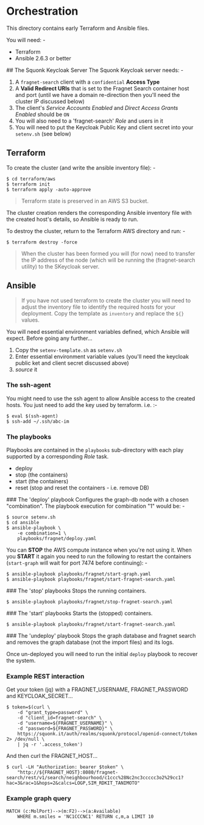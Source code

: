 # Orchestration
This directory contains early Terraform and Ansible files.

You will need: -

- Terraform
- Ansible 2.6.3 or better


## The Squonk Keycloak Server
The Squonk Keycloak server needs: -

1.  A `fragnet-search` client with a `confidential` **Access Type**
1.  A **Valid Redirect URIs** that is set to the Fragnet Search container
    host and port (until we have a domain re-direction then you'll
    need the cluster IP discussed below)
1.  The client's *Service Accounts Enabled* and *Direct Access Grants Enabled*
    should be `ON`
1.  You will also need to a 'fragnet-search' *Role* and users in it
1.  You will need to put the Keycloak Public Key and client secret
    into your `setenv.sh` (see below)

## Terraform
To create the cluster (and write the ansible inventory file): -

    $ cd terraform/aws
    $ terraform init
    $ terraform apply -auto-approve

>   Terraform state is preserved in an AWS S3 bucket.

The cluster creation renders the corresponding Ansible inventory file
with the created host's details, so Ansible is ready to run.
 
To destroy the cluster, return to the Terraform AWS directory and run: -

    $ terraform destroy -force

>   When the cluster has been formed you will (for now) need to transfer the
    IP address of the node (which will be running the (fragnet-search utility)
    to the SKeycloak server.

## Ansible
>   If you have not used terraform to create the cluster you will need to
    adjust the inventory file to identify the required hosts for your
    deployment. Copy the template as `inventory` and replace the `${}` values.

You will need essential environment variables defined, which Ansible
will expect. Before going any further...

1.  Copy the `setenv-template.sh` as `setenv.sh`
1.  Enter essential environment variable values (you'll need the
    keycloak public ket and client secret discussed above)
1.  *source* it

### The ssh-agent
You might need to use the ssh agent to allow Ansible access to the
created hosts. You just need to add the key used by terraform. i.e. :-

    $ eval $(ssh-agent)
    $ ssh-add ~/.ssh/abc-im

### The playbooks
Playbooks are contained in the `playbooks` sub-directory with each play
supported by a corresponding *Role* task. 

-   deploy
-   stop (the containers)
-   start (the containers)
-   reset (stop and reset the containers - i.e. remove DB)

### The 'deploy' playbook
Configures the graph-db node with a chosen "combination".
The playbook execution for combination "1" would be: -

    $ source setenv.sh
    $ cd ansible
    $ ansible-playbook \
        -e combination=1 \
        playbooks/fragnet/deploy.yaml 

You can **STOP** the AWS compute instance when you're not using it.
When you **START** it again you need to run the following to
restart the containers (`start-graph` will wait for port 7474 before
continuing): -

    $ ansible-playbook playbooks/fragnet/start-graph.yaml
    $ ansible-playbook playbooks/fragnet/start-fragnet-search.yaml
 
### The 'stop' playbooks
Stops the running containers.

    $ ansible-playbook playbooks/fragnet/stop-fragnet-search.yaml 

### The 'start' playbooks
Starts the (stopped) containers.

    $ ansible-playbook playbooks/fragnet/start-fragnet-search.yaml 

### The 'undeploy' playbook
Stops the graph database and fragnet search and removes the graph
database (not the import files) and its logs.

Once un-deployed you will need to run the initial `deploy` playbook
to recover the system.

### Example REST interaction
Get your token (jq) with a FRAGNET_USERNAME, FRAGNET_PASSWORD
and KEYCLOAK_SECRET...

    $ token=$(curl \
        -d "grant_type=password" \
        -d "client_id=fragnet-search" \
        -d "username=${FRAGNET_USERNAME}" \
        -d "password=${FRAGNET_PASSWORD}" \
        https://squonk.it/auth/realms/squonk/protocol/openid-connect/token 2> /dev/null \
        | jq -r '.access_token')


And then curl the FRAGNET_HOST...

    $ curl -LH "Authorization: bearer $token" \
        "http://${FRAGNET_HOST}:8080/fragnet-search/rest/v1/search/neighbourhood/c1ccc%28Nc2nc3ccccc3o2%29cc1?hac=3&rac=1&hops=2&calcs=LOGP,SIM_RDKIT_TANIMOTO"

### Example graph query

    MATCH (c:MolPort)-->(m:F2)-->(a:Available)
        WHERE m.smiles = 'NC1CCCNC1' RETURN c,m,a LIMIT 10
        
